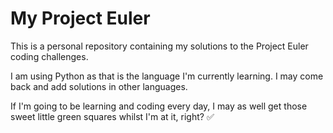 # My Project Euler
This is a personal repository containing my solutions to the Project Euler coding challenges.

I am using Python as that is the language I'm currently learning. I may come back and add solutions in other languages.

If I'm going to be learning and coding every day, I may as well get those sweet little green squares whilst I'm at it, right? ✅
